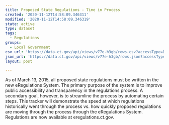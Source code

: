 ```yaml
---
title: Proposed State Regulations - Time in Process
created: '2020-11-12T14:58:09.346311'
modified: '2020-11-12T14:58:09.346319'
state: active
type: dataset
tags:
  - Regulations
groups:
  - Local Government
csv_url: 'https://data.ct.gov/api/views/v77e-h3gb/rows.csv?accessType=DOWNLOAD'
json_url: 'https://data.ct.gov/api/views/v77e-h3gb/rows.json?accessType=DOWNLOAD'
layout: post

---
```

As of March 13, 2015, all proposed state regulations must be written in the new eRegulations System. The primary purpose of the system is to improve public accessibility and transparency in the regulations process. A secondary goal, however, is to streamline the process by automating certain steps. This tracker will demonstrate the speed at which regulations historically went through the process vs. how quickly proposed regulations are moving through the process through the eRegulations System.  Regulations are now available at eregulations.ct.gov.
